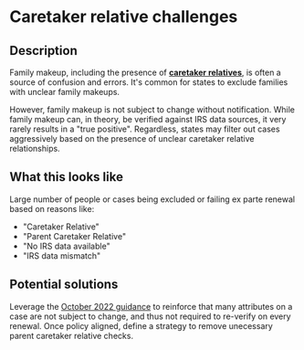 # Caretaker relative challenges

## Description

Family makeup, including the presence of [**caretaker relatives**](https://www.law.cornell.edu/cfr/text/42/435.110), is often a source of confusion and errors. It's common for states to exclude families with unclear family makeups.

However, family makeup is not subject to change without notification. While family makeup can, in theory, be verified against IRS data sources, it very rarely results in a "true positive". Regardless, states may filter out cases aggressively based on the presence of unclear caretaker relative relationships.

## What this looks like

Large number of people or cases being excluded or failing ex parte renewal based on reasons like:
  - "Caretaker Relative"
  - "Parent Caretaker Relative"
  - "No IRS data available"
  - "IRS data mismatch"

## Potential solutions

Leverage the [October 2022 guidance](https://www.medicaid.gov/sites/default/files/2022-10/ex-parte-renewal-102022.pdf) to reinforce that many attributes on a case are not subject to change, and thus not required to re-verify on every renewal. Once policy aligned, define a strategy to remove unecessary parent caretaker relative checks.
